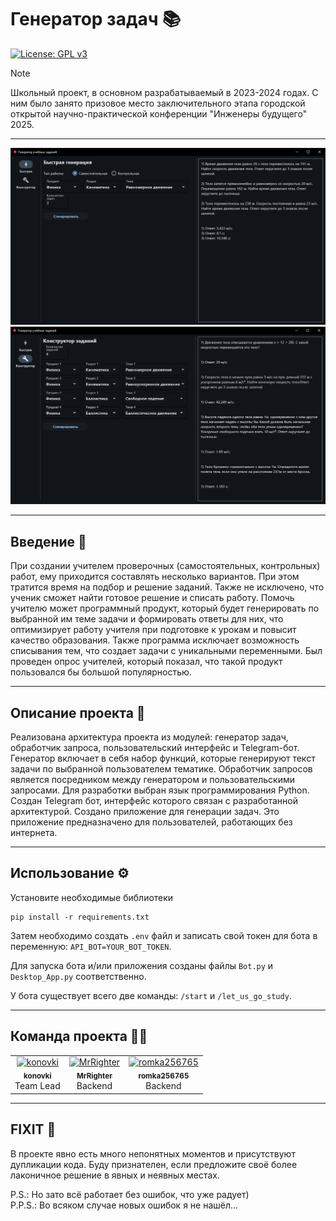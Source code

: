 # Генератор задач 📚

[![License: GPL v3](https://img.shields.io/badge/License-GPLv3-purple.svg)](LICENSE)

> [!Note]  
> Школьный проект, в основном разрабатываемый в 2023-2024 годах. С ним было занято призовое место заключительного этапа городской открытой научно-практической конференции "Инженеры будущего" 2025.

---

![screenshot_app](screenshot_app.png)
![screenshot_app2](screenshot_app2.png)

---

## Введение 📌
При создании учителем проверочных (самостоятельных, контрольных) работ, ему приходится составлять несколько вариантов. При этом тратится время на подбор и решение заданий. Также не исключено, что ученик сможет найти готовое решение и списать работу. Помочь учителю может программный продукт, который будет генерировать по выбранной им теме задачи и формировать ответы для них, что оптимизирует работу учителя при подготовке к урокам и повысит качество образования. Также программа исключает возможность списывания тем, что создает задачи с уникальными переменными. Был проведен опрос учителей, который показал, что такой продукт пользовался бы большой популярностью.

---

## Описание проекта 📖
Реализована архитектура проекта из модулей: генератор задач, обработчик запроса, пользовательский интерфейс и Telegram-бот. Генератор включает в себя набор функций, которые генерируют текст задачи по выбранной пользователем тематике. Обработчик запросов является посредником между генератором и пользовательскими запросами. Для разработки выбран язык программирования Python. Создан Telegram бот, интерфейс которого связан с разработанной архитектурой. Создано приложение для генерации задач. Это приложение предназначено для пользователей, работающих без интернета.

---

## Использование ⚙
Установите необходимые библиотеки
```
pip install -r requirements.txt
```
Затем необходимо создать `.env` файл и записать свой токен для бота в переменную: `API_BOT=YOUR_BOT_TOKEN`.  

Для запуска бота и/или приложения созданы файлы `Bot.py` и `Desktop_App.py` соответственно.  

У бота существует всего две команды: `/start` и `/let_us_go_study`.

---

## Команда проекта 👥🤝
<table>
  <tr>
    <td align="center">
      <a href="https://github.com/konovki">
        <img src="https://avatars.githubusercontent.com/konovki" width="100px;" alt="konovki"/>
        <br />
        <sub><b>konovki</b></sub>
      </a>
      <br />
      <span>Team Lead</span>
    </td>
    <td align="center">
      <a href="https://github.com/MrRighter">
        <img src="https://avatars.githubusercontent.com/MrRighter" width="100px;" alt="MrRighter"/>
        <br />
        <sub><b>MrRighter</b></sub>
      </a>
      <br />
      <span>Backend</span>
    </td>
    <td align="center">
      <a href="https://github.com/romka256765">
        <img src="https://avatars.githubusercontent.com/romka256765" width="100px;" alt="romka256765"/>
        <br />
        <sub><b>romka256765</b></sub>
      </a>
      <br />
      <span>Backend</span>
    </td>
  </tr>
</table>

---

## FIXIT 👾
В проекте явно есть много непонятных моментов и присутствуют дупликации кода. Буду признателен, если предложите своё более лаконичное решение в явных и неявных местах.  

P.S.: Но зато всё работает без ошибок, что уже радует)  
P.P.S.: Во всяком случае новых ошибок я не нашёл...
